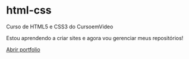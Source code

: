 # html-css
 Curso de HTML5 e CSS3 do CursoemVideo


Estou aprendendo a criar sites e agora vou gerenciar meus repositórios!

<a href="https://geraldoneto771.github.io/meu-portfolio-frontend/index.html">Abrir portfolio</a>
